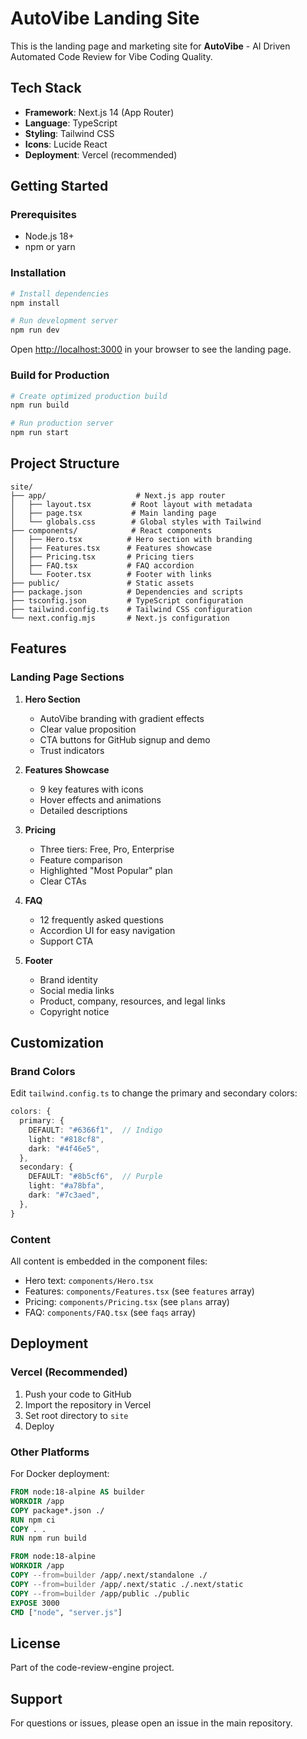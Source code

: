 # AutoVibe Landing Site

This is the landing page and marketing site for **AutoVibe** - AI Driven Automated Code Review for Vibe Coding Quality.

## Tech Stack

- **Framework**: Next.js 14 (App Router)
- **Language**: TypeScript
- **Styling**: Tailwind CSS
- **Icons**: Lucide React
- **Deployment**: Vercel (recommended)

## Getting Started

### Prerequisites

- Node.js 18+
- npm or yarn

### Installation

```bash
# Install dependencies
npm install

# Run development server
npm run dev
```

Open [http://localhost:3000](http://localhost:3000) in your browser to see the landing page.

### Build for Production

```bash
# Create optimized production build
npm run build

# Run production server
npm run start
```

## Project Structure

```
site/
├── app/                    # Next.js app router
│   ├── layout.tsx         # Root layout with metadata
│   ├── page.tsx           # Main landing page
│   └── globals.css        # Global styles with Tailwind
├── components/            # React components
│   ├── Hero.tsx          # Hero section with branding
│   ├── Features.tsx      # Features showcase
│   ├── Pricing.tsx       # Pricing tiers
│   ├── FAQ.tsx           # FAQ accordion
│   └── Footer.tsx        # Footer with links
├── public/               # Static assets
├── package.json          # Dependencies and scripts
├── tsconfig.json         # TypeScript configuration
├── tailwind.config.ts    # Tailwind CSS configuration
└── next.config.mjs       # Next.js configuration
```

## Features

### Landing Page Sections

1. **Hero Section**
   - AutoVibe branding with gradient effects
   - Clear value proposition
   - CTA buttons for GitHub signup and demo
   - Trust indicators

2. **Features Showcase**
   - 9 key features with icons
   - Hover effects and animations
   - Detailed descriptions

3. **Pricing**
   - Three tiers: Free, Pro, Enterprise
   - Feature comparison
   - Highlighted "Most Popular" plan
   - Clear CTAs

4. **FAQ**
   - 12 frequently asked questions
   - Accordion UI for easy navigation
   - Support CTA

5. **Footer**
   - Brand identity
   - Social media links
   - Product, company, resources, and legal links
   - Copyright notice

## Customization

### Brand Colors

Edit `tailwind.config.ts` to change the primary and secondary colors:

```typescript
colors: {
  primary: {
    DEFAULT: "#6366f1",  // Indigo
    light: "#818cf8",
    dark: "#4f46e5",
  },
  secondary: {
    DEFAULT: "#8b5cf6",  // Purple
    light: "#a78bfa",
    dark: "#7c3aed",
  },
}
```

### Content

All content is embedded in the component files:
- Hero text: `components/Hero.tsx`
- Features: `components/Features.tsx` (see `features` array)
- Pricing: `components/Pricing.tsx` (see `plans` array)
- FAQ: `components/FAQ.tsx` (see `faqs` array)

## Deployment

### Vercel (Recommended)

1. Push your code to GitHub
2. Import the repository in Vercel
3. Set root directory to `site`
4. Deploy

### Other Platforms

For Docker deployment:

```dockerfile
FROM node:18-alpine AS builder
WORKDIR /app
COPY package*.json ./
RUN npm ci
COPY . .
RUN npm run build

FROM node:18-alpine
WORKDIR /app
COPY --from=builder /app/.next/standalone ./
COPY --from=builder /app/.next/static ./.next/static
COPY --from=builder /app/public ./public
EXPOSE 3000
CMD ["node", "server.js"]
```

## License

Part of the code-review-engine project.

## Support

For questions or issues, please open an issue in the main repository.
